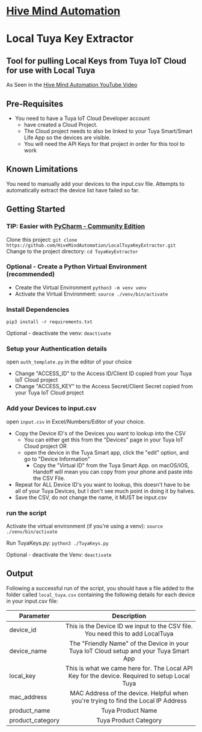 # [Hive Mind Automation](https://hivemindautomation.com.au)
# Local Tuya Key Extractor

## Tool for pulling Local Keys from Tuya IoT Cloud for use with Local Tuya
As Seen in the [Hive Mind Automation YouTube Video](https://)

## Pre-Requisites

- You need to have a Tuya IoT Cloud Developer account
  - have created a Cloud Project.
  - The Cloud project needs to also be linked to your Tuya Smart/Smart Life App so the devices are visible.
  - You will need the API Keys for that project in order for this tool to work

## Known Limitations
You need to manually add your devices to the input.csv file.
Attempts to automatically extract the device list have failed so far.

## Getting Started

### TIP: Easier with [PyCharm - Community Edition](https://www.jetbrains.com/pycharm/)

Clone this project: `git clone https://github.com/HiveMindAutomation/LocalTuyaKeyExtractor.git`  
Change to the project directory: `cd TuyaKeyExtractor`

### Optional - Create a Python Virtual Environment (recommended)
- Create the Virtual Environment
`python3 -m venv venv`  
- Activate the Virtual Environment:
`source ./venv/bin/activate`

### Install Dependencies
`pip3 install -r requirements.txt`  

Optional - deactivate the venv: `deactivate`

### Setup your Authentication details
open `auth_template.py` in the editor of your choice 
- Change "ACCESS_ID" to the Access ID/Client ID copied from your Tuya IoT Cloud project
- Change "ACCESS_KEY" to the Access Secret/Client Secret copied from your Tuya IoT Cloud project

### Add your Devices to input.csv
open `input.csv` in Excel/Numbers/Editor of your choice.
- Copy the Device ID's of the Devices you want to lookup into the CSV
  - You can either get this from the "Devices" page in your Tuya IoT Cloud project OR
  - open the device in the Tuya Smart app, click the "edit" option, and go to "Device Information"
    - Copy the "Virtual ID" from the Tuya Smart App. on macOS/iOS, Handoff will mean you can copy from your phone and paste into the CSV File.
- Repeat for ALL Device ID's you want to lookup, this doesn't have to be all of your Tuya Devices, but I don't see much point in doing it by halves.
- Save the CSV, do not change the name, it MUST be input.csv

### run the script

Activate the virtual environment (if you're using a venv):
`source ./venv/bin/activate`

Run TuyaKeys.py: `python3 ./TuyaKeys.py`

Optional - deactivate the Venv: `deactivate`

## Output

Following a successful run of the script, you should have a file added to the folder called `local_tuya.csv`
containing the following details for each device in your input.csv file:

| Parameter        |                                          Description                                          |
|------------------|:---------------------------------------------------------------------------------------------:|
| device_id        |        This is the Device ID we input to the CSV file. You need this to add LocalTuya         |
| device_name      |    The "Friendly Name" of the Device in your Tuya IoT Cloud setup and your Tuya Smart App     |
| local_key        | This is what we came here for. The Local API Key for the device. Required to setup Local Tuya |
| mac_address      |      MAC Address of the device. Helpful when you're trying to find the Local IP Address       |
| product_name     |                                       Tuya Product Name                                       |
| product_category |                                     Tuya Product Category                                     |
